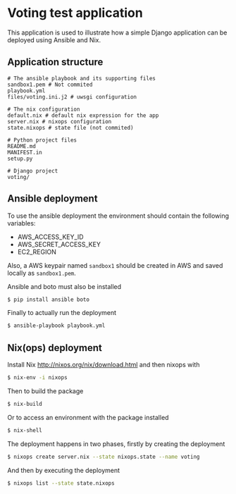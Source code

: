 # Voting test application

This application is used to illustrate how a simple Django application can be
deployed using Ansible and Nix.

## Application structure

    # The ansible playbook and its supporting files
    sandbox1.pem # Not commited
    playbook.yml
    files/voting.ini.j2 # uwsgi configuration

    # The nix configuration
    default.nix # default nix expression for the app
    server.nix # nixops configuration
    state.nixops # state file (not commited)

    # Python project files
    README.md
    MANIFEST.in
    setup.py

    # Django project
    voting/

## Ansible deployment

To use the ansible deployment the environment should contain the following
variables:

- AWS_ACCESS_KEY_ID
- AWS_SECRET_ACCESS_KEY
- EC2_REGION

Also, a AWS keypair named `sandbox1` should be created in AWS and saved
locally as `sandbox1.pem`.

Ansible and boto must also be installed

```bash
$ pip install ansible boto
```

Finally to actually run the deployment

```bash
$ ansible-playbook playbook.yml
```

## Nix(ops) deployment

Install Nix http://nixos.org/nix/download.html and then nixops with

```bash
$ nix-env -i nixops
```

Then to build the package

```bash
$ nix-build
```

Or to access an environment with the package installed

```bash
$ nix-shell
```

The deployment happens in two phases, firstly by creating the deployment

```bash
$ nixops create server.nix --state nixops.state --name voting
```

And then by executing the deployment

```bash
$ nixops list --state state.nixops
```
